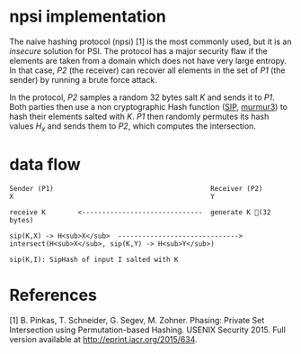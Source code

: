 # npsi implementation

The naive hashing protocol (npsi) [1] is the most commonly used, but it is an *insecure* solution for PSI. The protocol has a major security flaw if the elements are taken from a domain which does not have very large entropy. In that case, _P2_ (the receiver) can recover all elements in the set of _P1_ (the sender) by running a brute force attack.

In the protocol, _P2_ samples a random 32 bytes salt _K_ and sends it to _P1_. Both parties then use a non cryptographic Hash function ([SIP](https://en.wikipedia.org/wiki/SipHash), [murmur3](https://en.wikipedia.org/wiki/MurmurHash)) to hash their elements salted with _K_. _P1_ then randomly permutes its hash values _H<sub>x</sub>_ and sends them to _P2_, which computes the intersection.

# data flow

```
Sender (P1)                                       Receiver (P2)
X                                                 Y

receive K        <------------------------------  generate K (32 bytes)

sip(K,X) -> H<sub>X</sub>  ------------------------------>  intersect(H<sub>X</sub>, sip(K,Y) -> H<sub>Y</sub>)

sip(K,I): SipHash of input I salted with K
```

# References

[1]  B. Pinkas, T. Schneider, G. Segev, M. Zohner. Phasing: Private Set Intersection using Permutation-based Hashing. USENIX Security 2015. Full version available at http://eprint.iacr.org/2015/634.
